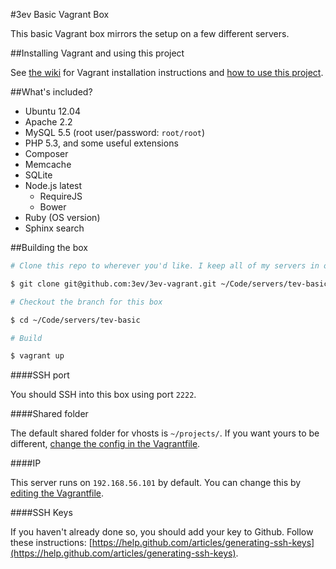 #3ev Basic Vagrant Box

This basic Vagrant box mirrors the setup on a few different servers.

##Installing Vagrant and using this project

See [the wiki](https://github.com/3ev/3ev-vagrant/wiki/Installing-Vagrant) for
Vagrant installation instructions and [how to use this project](https://github.com/3ev/3ev-vagrant/wiki/Using-this-Project).

##What's included?

* Ubuntu 12.04
* Apache 2.2
* MySQL 5.5 (root user/password: `root/root`)
* PHP 5.3, and some useful extensions
* Composer
* Memcache
* SQLite
* Node.js latest
    * RequireJS
    * Bower
* Ruby (OS version)
* Sphinx search

##Building the box

```sh
# Clone this repo to wherever you'd like. I keep all of my servers in one directory

$ git clone git@github.com:3ev/3ev-vagrant.git ~/Code/servers/tev-basic

# Checkout the branch for this box

$ cd ~/Code/servers/tev-basic

# Build

$ vagrant up
```

####SSH port

You should SSH into this box using port `2222`.

####Shared folder

The default shared folder for vhosts is `~/projects/`. If
you want yours to be different, [change the config in the Vagrantfile](https://github.com/3ev/3ev-vagrant/blob/master/Vagrantfile#L27).

####IP

This server runs on `192.168.56.101` by default. You can change this by
[editing the Vagrantfile](https://github.com/3ev/3ev-vagrant/blob/master/Vagrantfile#L10).

####SSH Keys

If you haven't already done so, you should add your key to Github. Follow these
instructions:
[https://help.github.com/articles/generating-ssh-keys](https://help.github.com/articles/generating-ssh-keys).
